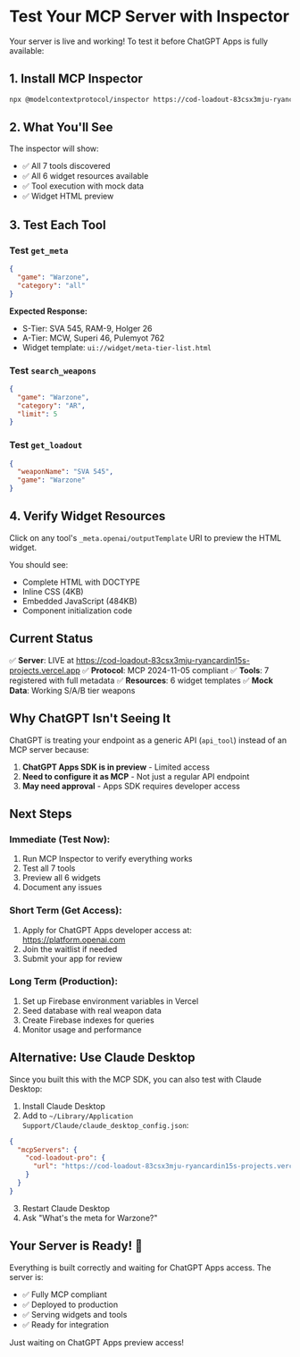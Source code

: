 # Test Your MCP Server with Inspector

Your server is live and working! To test it before ChatGPT Apps is fully available:

## 1. Install MCP Inspector

```bash
npx @modelcontextprotocol/inspector https://cod-loadout-83csx3mju-ryancardin15s-projects.vercel.app/mcp
```

## 2. What You'll See

The inspector will show:
- ✅ All 7 tools discovered
- ✅ All 6 widget resources available
- ✅ Tool execution with mock data
- ✅ Widget HTML preview

## 3. Test Each Tool

### Test `get_meta`
```json
{
  "game": "Warzone",
  "category": "all"
}
```

**Expected Response:**
- S-Tier: SVA 545, RAM-9, Holger 26
- A-Tier: MCW, Superi 46, Pulemyot 762
- Widget template: `ui://widget/meta-tier-list.html`

### Test `search_weapons`
```json
{
  "game": "Warzone",
  "category": "AR",
  "limit": 5
}
```

### Test `get_loadout`
```json
{
  "weaponName": "SVA 545",
  "game": "Warzone"
}
```

## 4. Verify Widget Resources

Click on any tool's `_meta.openai/outputTemplate` URI to preview the HTML widget.

You should see:
- Complete HTML with DOCTYPE
- Inline CSS (4KB)
- Embedded JavaScript (484KB)
- Component initialization code

## Current Status

✅ **Server**: LIVE at https://cod-loadout-83csx3mju-ryancardin15s-projects.vercel.app
✅ **Protocol**: MCP 2024-11-05 compliant
✅ **Tools**: 7 registered with full metadata
✅ **Resources**: 6 widget templates
✅ **Mock Data**: Working S/A/B tier weapons

## Why ChatGPT Isn't Seeing It

ChatGPT is treating your endpoint as a generic API (`api_tool`) instead of an MCP server because:

1. **ChatGPT Apps SDK is in preview** - Limited access
2. **Need to configure it as MCP** - Not just a regular API endpoint
3. **May need approval** - Apps SDK requires developer access

## Next Steps

### Immediate (Test Now):
1. Run MCP Inspector to verify everything works
2. Test all 7 tools
3. Preview all 6 widgets
4. Document any issues

### Short Term (Get Access):
1. Apply for ChatGPT Apps developer access at: https://platform.openai.com
2. Join the waitlist if needed
3. Submit your app for review

### Long Term (Production):
1. Set up Firebase environment variables in Vercel
2. Seed database with real weapon data
3. Create Firebase indexes for queries
4. Monitor usage and performance

## Alternative: Use Claude Desktop

Since you built this with the MCP SDK, you can also test with Claude Desktop:

1. Install Claude Desktop
2. Add to `~/Library/Application Support/Claude/claude_desktop_config.json`:
```json
{
  "mcpServers": {
    "cod-loadout-pro": {
      "url": "https://cod-loadout-83csx3mju-ryancardin15s-projects.vercel.app/mcp"
    }
  }
}
```
3. Restart Claude Desktop
4. Ask "What's the meta for Warzone?"

## Your Server is Ready! 🚀

Everything is built correctly and waiting for ChatGPT Apps access. The server is:
- ✅ Fully MCP compliant
- ✅ Deployed to production
- ✅ Serving widgets and tools
- ✅ Ready for integration

Just waiting on ChatGPT Apps preview access!
